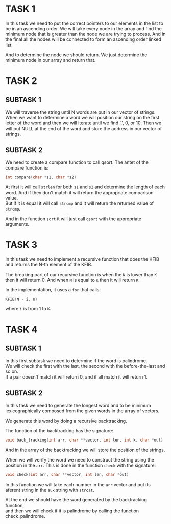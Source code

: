 # TASK 1

In this task we need to put the correct pointers to our elements in the list
to be in an ascending order. We will take every node in the array and find
the minimum node that is greater than the node we are trying to process.
And in the final all the nodes will be connected to form an ascending order
linked list.

And to determine the node we should return. We just determine the minimum node
in our array and return that.

# TASK 2

## SUBTASK 1

We will traverse the string until N words are put in our vector of strings.
When we want to determine a word we will position our string on the first letter
of the word and then we will iterate until we find ',', 0, or 10. Then we will put 
NULL at the end of the word and store the address in our vector of strings.

## SUBTASK 2

We need to create a compare function to call qsort. The antet of the compare
function is:

```c
int compare(char *s1, char *s2)
```

At first it will call `strlen` for both `s1` and `s2` and determine the length of each word.
And if they don't match it will return the appropriate comparison value.  
But if it is equal it will call `strcmp` and it will return the returned value of `strcmp`.

And in the function `sort` it will just call `qsort` with the appropriate arguments.

# TASK 3

In this task we need to implement a recursive function that does the KFIB and
returns the N-th element of the KFIB.

The breaking part of our recursive function is when the `N` is lower than `K`
then it will return 0. And when `N` is equal to `K` then it will return `K`.

In the implementation, it uses a `for` that calls:

```c
KFIB(N - i, K)
```

where `i` is from 1 to `K`.

# TASK 4

## SUBTASK 1

In this first subtask we need to determine if the word is palindrome.  
We will check the first with the last, the second with the before-the-last and so on.  
If a pair doesn't match it will return 0, and if all match it will return 1.

## SUBTASK 2

In this task we need to generate the longest word and to be minimum lexicographically
composed from the given words in the array of vectors.  

We generate this word by doing a recursive backtracking.

The function of the backtracking has the signature:

```c
void back_tracking(int arr, char **vector, int len, int k, char *out)
```

And in the array of the backtracking we will store the position of the strings.

When we will verify the word we need to construct the string using the position in the `arr`.
This is done in the function `check` with the signature:

```c
void check(int arr, char **vector, int len, char *out)
```

In this function we will take each number in the `arr` vector and put
its aferent string in the `aux` string with `strcat`.

At the end we should have the word generated by the backtracking function,  
and then we will check if it is palindrome by calling the function check_palindrome.
